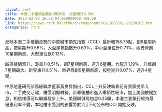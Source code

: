 ```yaml
---
layout: post
title: 本港二手樓價指數創9周新高　按星期升0.56%
date: 2023-02-03 16:38:04.000000000 +08:00
link: https://news.rthk.hk/rthk/ch/component/k2/1686381-20230203.htm
categories: rthk
---
```


反映本港二手樓價走勢的中原城市領先指數（CCL）最新報158.75點，創9星期新高，按星期升0.56%。大型屋苑指數升0.63%，中小型單位升0.71%，兩者齊創10星期新高。大型單位跌0.13%。

四區樓價齊升，港島升0.51%，創7星期新高，連升6星期。九龍升1.19%，升幅創7星期最大。新界東升0.51%，新界西創9星期新高，按星期升0.07%，連升4星期。

中原地產研究部高級聯席董事黃良昇指出，CCL上升反映新春前有買家提早入市，二手成交活躍，樓價明顯轉勢。新春後樓市進入季節性旺市，加上美國放緩加息，相信樓價可以繼續穩步上升。美國聯儲局加息0.25厘，本港主要銀行維持最優惠利率不變，本地樓市受到的影響將於2月下旬公布的CCL開始反映。

